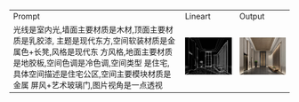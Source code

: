 <table>
  <tr>
    <td>Prompt</td>
    <td>Lineart</td>
    <td>Output</td>
  </tr>
  <tr>
    <td>光线是室内光,墙面主要材质是木材,顶面主要材质是乳胶漆,
      主题是现代东方,空间软装材质是金属色+长凳,风格是现代东
      方风格,地面主要材质是地胶板,空间色调是冷色调,空间类型
      是住宅,具体空间描述是住宅公区,空间主要模块材质是金属
      屏风+艺术玻璃门,图片视角是一点透视</td>
    <td><img src="https://github.com/RLSNLP/Image-Generation-Examples/blob/main/Background/images/image2023-11-15_15-36-50.png" width="300"> </td>
    <td><img src="https://github.com/RLSNLP/Image-Generation-Examples/blob/main/Background/images/image2023-11-15_15-37-1.png" width="300"> </td>
  </tr>
</table>
